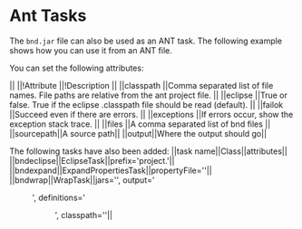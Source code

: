 # Ant Tasks

The `bnd.jar` file can also be used as an ANT task. The following example shows how you can use it from an ANT file.

 <target name="build"> 
   <taskdef resource="aQute/bnd/ant/taskdef.properties"
      classpath="bnd.jar"/> 
   <bnd 
      classpath="src" 
      eclipse="true" 
      failok="false" 
      exceptions="true" 
      files="test.bnd"/> 
 </target>

You can set the following attributes:

||
||!Attribute ||!Description ||
||classpath ||Comma separated list of file names. File paths are relative from the ant project file. ||
||eclipse ||True or false. True if the eclipse .classpath file should be read (default). ||
||failok ||Succeed even if there are errors. ||
||exceptions ||If errors occur, show the exception stack trace. ||
||files ||A comma separated list of bnd files ||
||sourcepath||A source path||
||output||Where the output should go||

The following tasks have also been added:
||task name||Class||attributes||
||bndeclipse||EclipseTask||prefix='project.'||
||bndexpand||ExpandPropertiesTask||propertyFile='<file>'||
||bndwrap||WrapTask||jars='<list>', output='<dir>', definitions='<dir>', classpath='<file-list>'||
